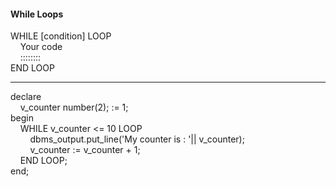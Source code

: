<h4> While Loops </h4>

WHILE [condition] LOOP<br>
&nbsp;&nbsp;&nbsp;&nbsp;Your code<br>
&nbsp;&nbsp;&nbsp;&nbsp;::::::::<br>
END LOOP
***
declare<br>
&nbsp;&nbsp;&nbsp;&nbsp;v_counter number(2); := 1;<br>
begin<br>
&nbsp;&nbsp;&nbsp;&nbsp;WHILE v_counter <= 10 LOOP<br>
&nbsp;&nbsp;&nbsp;&nbsp;&nbsp;&nbsp;&nbsp;&nbsp;dbms_output.put_line('My counter is : '||
v_counter);<br>
&nbsp;&nbsp;&nbsp;&nbsp;&nbsp;&nbsp;&nbsp;&nbsp;v_counter :=
v_counter + 1;<br>
&nbsp;&nbsp;&nbsp;&nbsp;END LOOP;<br>
end;
